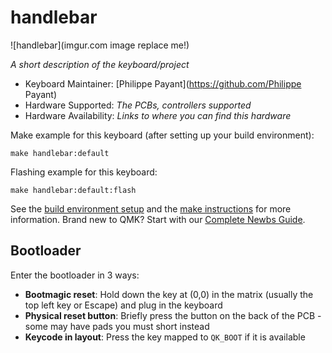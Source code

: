 # handlebar

![handlebar](imgur.com image replace me!)

*A short description of the keyboard/project*

* Keyboard Maintainer: [Philippe Payant](https://github.com/Philippe Payant)
* Hardware Supported: *The PCBs, controllers supported*
* Hardware Availability: *Links to where you can find this hardware*

Make example for this keyboard (after setting up your build environment):

    make handlebar:default

Flashing example for this keyboard:

    make handlebar:default:flash

See the [build environment setup](https://docs.qmk.fm/#/getting_started_build_tools) and the [make instructions](https://docs.qmk.fm/#/getting_started_make_guide) for more information. Brand new to QMK? Start with our [Complete Newbs Guide](https://docs.qmk.fm/#/newbs).

## Bootloader

Enter the bootloader in 3 ways:

* **Bootmagic reset**: Hold down the key at (0,0) in the matrix (usually the top left key or Escape) and plug in the keyboard
* **Physical reset button**: Briefly press the button on the back of the PCB - some may have pads you must short instead
* **Keycode in layout**: Press the key mapped to `QK_BOOT` if it is available
